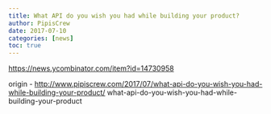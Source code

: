 ```yaml
---
title: What API do you wish you had while building your product?
author: PipisCrew
date: 2017-07-10
categories: [news]
toc: true
---
```


https://news.ycombinator.com/item?id=14730958

origin - http://www.pipiscrew.com/2017/07/what-api-do-you-wish-you-had-while-building-your-product/ what-api-do-you-wish-you-had-while-building-your-product
